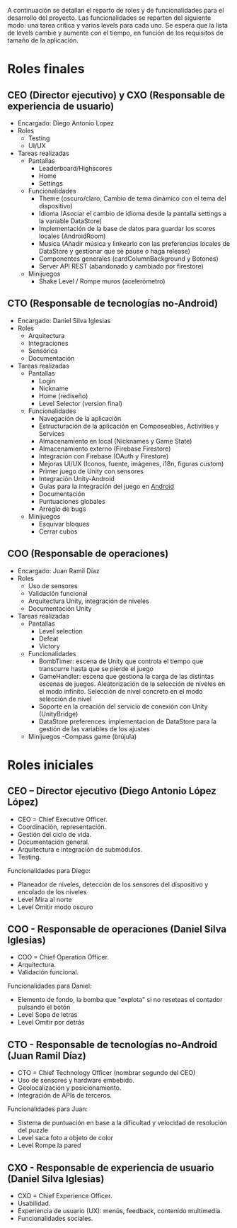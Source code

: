A continuación se detallan el reparto de roles y de funcionalidades para el desarrollo del proyecto. Las funcionalidades se reparten del siguiente modo: una tarea crítica y varios levels para cada uno. Se espera que la lista de levels cambie y aumente con el tiempo, en función de los requisitos de tamaño de la aplicación.

# Roles finales

## CEO (Director ejecutivo) y CXO (Responsable de experiencia de usuario)
- Encargado: Diego Antonio Lopez
- Roles
	- Testing
	- UI/UX
- Tareas realizadas
	- Pantallas
		- Leaderboard/Highscores
		- Home
		- Settings
	- Funcionalidades
		- Theme (oscuro/claro,  Cambio de tema dinámico con el tema del dispositivo)
		- Idioma (Asociar el cambio de idioma desde la pantalla settings a la variable DataStore)
		- Implementación de la base de datos para guardar los scores locales  (AndroidRoom)
		- Musica (Añadir música y linkearlo con las preferencias locales de DataStore y gestionar que se pause o haga release)
		- Componentes generales (cardColumnBackground y Botones)
		- Server API REST (abandonado y cambiado por firestore)
	- Minijuegos
		- Shake Level / Rompe muros (acelerómetro)
## CTO (Responsable de tecnologías no-Android)
- Encargado: Daniel Silva Iglesias
- Roles
	- Arquitectura
	- Integraciones
	- Sensórica
	- Documentación
- Tareas realizadas
	- Pantallas
		- Login
		- Nickname
		- Home (rediseño)
		- Level Selector (version final)
	- Funcionalidades
		- Navegación de la aplicación
		- Estructuración de la aplicación en Composeables, Activities y Services
		- Almacenamiento en local (Nicknames y Game State)
		- Almacenamiento externo (Firebase Firestore)
		- Integración con Firebase (OAuth y Firestore)
		- Mejoras UI/UX (Iconos, fuente, imágenes, i18n, figuras custom)
		- Primer juego de Unity con sensores
		- Integración Unity-Android
		- Guías para la integración del juego en [Android](https://github.com/Diego-a-lopez/ScapeTheAds/wiki/Gu%C3%ADa-para-embeber-juegos-de-Unity-(como-librer%C3%ADas)-en-Android-nativo)
		- Documentación
		- Puntuaciones globales
		- Arreglo de bugs
	- Minijuegos
		- Esquivar bloques
		- Cerrar cubos


## COO (Responsable de operaciones)
- Encargado: Juan Ramil Díaz
- Roles
	- Uso de sensores 
	- Validación funcional
	- Arquitectura Unity, integración de niveles
	- Documentación Unity
- Tareas realizadas
	- Pantallas
		- Level selection
		- Defeat
		- Victory
	- Funcionalidades
		- BombTimer: escena de Unity que controla el tiempo que transcurre hasta que se pierde el juego
		- GameHandler: escena que gestiona la carga de las distintas escenas de juegos. Aleatorización de la selección de niveles en el modo infinito. Selección de nivel concreto en el modo selección de nivel
		- Soporte en la creación del servicio de conexión con Unity (UnityBridge)
		- DataStore preferences: implementacion de DataStore para la gestión de las variables de los ajustes
	- Minijuegos
		-Compass game (brújula)



# Roles iniciales

## CEO – Director ejecutivo **(Diego Antonio López López)**
- CEO = Chief Executive Officer.
- Coordinación, representación.
- Gestión del ciclo de vida.
- Documentación general.
- Arquitectura e integración de submódulos.
- Testing.

Funcionalidades para Diego:

- Planeador de niveles, detección de los sensores del dispositivo y encolado de los niveles
- Level Mira al norte
- Level Omitir modo oscuro

## COO - Responsable de operaciones **(Daniel Silva Iglesias)**
- COO = Chief Operation Officer.
- Arquitectura.
- Validación funcional.

Funcionalidades para Daniel:

- Elemento de fondo, la bomba que "explota" si no reseteas el contador pulsando el botón
- Level Sopa de letras
- Level Omitir por detrás

## CTO - Responsable de tecnologías no-Android **(Juan Ramil Díaz)**
- CTO = Chief Technology Officer (nombrar segundo del CEO)
- Uso de sensores y hardware embebido.
- Geolocalización y posicionamiento.
- Integración de APIs de terceros.

Funcionalidades para Juan:

- Sistema de puntuación en base a la dificultad y velocidad de resolución del puzzle
- Level saca foto a objeto de color
- Level Rompe la pared
## CXO - Responsable de experiencia de usuario **(Daniel Silva Iglesias)**
- CXO = Chief Experience Officer.
- Usabilidad.
- Experiencia de usuario (UX): menús, feedback, contenido multimedia.
- Funcionalidades sociales.